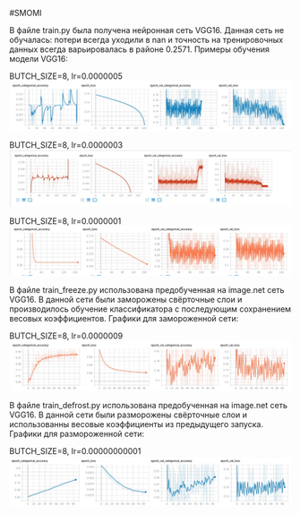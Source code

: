 #SMOMI

В файле train.py была получена нейронная сеть VGG16. Данная сеть не обучалась: потери всегда уходили в nan и точность на тренировочных данных всегда варьировалась в районе 0.2571.
Примеры обучения модели VGG16:

BUTCH_SIZE=8, lr=0.0000005
![Image alt](https://github.com/Repsolka/SMOMI/blob/Lab3/Graphs/JustVGG16/butch8_0.0000005.jpg)

BUTCH_SIZE=8, lr=0.0000003
![Image alt](https://github.com/Repsolka/SMOMI/blob/Lab3/Graphs/JustVGG16/butch8_0.0000003.jpg)

BUTCH_SIZE=8, lr=0.0000001
![Image alt](https://github.com/Repsolka/SMOMI/blob/Lab3/Graphs/JustVGG16/butch8_0.0000001.jpg)

В файле train_freeze.py использована предобученная на image.net сеть VGG16. В данной сети были заморожены свёрточные слои и 
производилось обучение классификатора с последующим сохранением весовых коэффициентов.
Графики для замороженной сети:

BUTCH_SIZE=8, lr=0.0000009
![Image alt](https://github.com/Repsolka/SMOMI/blob/Lab3/Graphs/PreTrainedFreeze/freeze_8_0.0000009.jpg)

В файле train_defrost.py использована предобученная на image.net сеть VGG16. В данной сети были разморожены свёрточные слои
и использованны весовые коэффициенты из предыдущего запуска. 
Графики для размороженной сети:

BUTCH_SIZE=8, lr=0.00000000001
![Image alt](https://github.com/Repsolka/SMOMI/blob/Lab3/Graphs/PreTrainedDefrost/defrost_8_0.00000000001.jpg)




